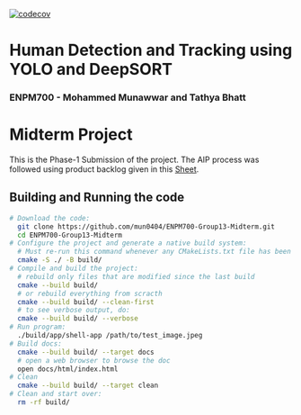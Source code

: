 [![codecov](https://codecov.io/gh/tathya7/ENPM700-Group13-Midterm/graph/badge.svg?token=8q9D5e03Sl)](https://codecov.io/gh/tathya7/ENPM700-Group13-Midterm)
# Human Detection and Tracking using YOLO and DeepSORT
### ENPM700 - Mohammed Munawwar and Tathya Bhatt

# Midterm Project


This is the Phase-1 Submission of the project. The AIP process was followed using product backlog given in this [Sheet](https://docs.google.com/spreadsheets/d/1zITtZFIbhi-VyhSFAzy4M6afBLeduHdxMXDktULzxks/edit?usp=sharing).


## Building and Running the code

```bash
# Download the code:
  git clone https://github.com/mun0404/ENPM700-Group13-Midterm.git
  cd ENPM700-Group13-Midterm
# Configure the project and generate a native build system:
  # Must re-run this command whenever any CMakeLists.txt file has been changed.
  cmake -S ./ -B build/
# Compile and build the project:
  # rebuild only files that are modified since the last build
  cmake --build build/
  # or rebuild everything from scracth
  cmake --build build/ --clean-first
  # to see verbose output, do:
  cmake --build build/ --verbose
# Run program:
  ./build/app/shell-app /path/to/test_image.jpeg
# Build docs:
  cmake --build build/ --target docs
  # open a web browser to browse the doc
  open docs/html/index.html
# Clean
  cmake --build build/ --target clean
# Clean and start over:
  rm -rf build/
```
